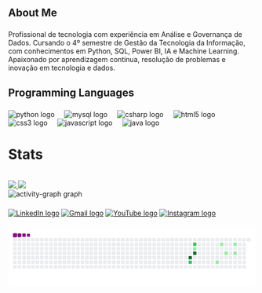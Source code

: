 <h2 align="left">About Me</h2>

###

<p align="left">Profissional de tecnologia com experiência em Análise e Governança de Dados. Cursando o 4º semestre de Gestão da Tecnologia da Informação, com conhecimentos em Python, SQL, Power BI, IA e Machine Learning. Apaixonado por aprendizagem contínua, resolução de problemas e inovação em tecnologia e dados.</p>

###

<h2 align="left">Programming Languages</h2>

###

<div align="left">
  <img src="https://cdn.jsdelivr.net/gh/devicons/devicon/icons/python/python-original.svg" height="40" alt="python logo"  />
  <img width="12" />
  <img src="https://cdn.jsdelivr.net/gh/devicons/devicon/icons/mysql/mysql-original.svg" height="40" alt="mysql logo"  />
  <img width="12" />
  <img src="https://cdn.jsdelivr.net/gh/devicons/devicon/icons/csharp/csharp-original.svg" height="40" alt="csharp logo"  />
  <img width="12" />
  <img src="https://cdn.jsdelivr.net/gh/devicons/devicon/icons/html5/html5-original.svg" height="40" alt="html5 logo"  />
  <img width="12" />
  <img src="https://cdn.jsdelivr.net/gh/devicons/devicon/icons/css3/css3-original.svg" height="40" alt="css3 logo"  />
  <img width="12" />
  <img src="https://cdn.jsdelivr.net/gh/devicons/devicon/icons/javascript/javascript-original.svg" height="40" alt="javascript logo"  />
  <img width="12" />
  <img src="https://cdn.jsdelivr.net/gh/devicons/devicon/icons/java/java-original.svg" height="40" alt="java logo"  />
</div>

<h1 align="left">Stats</h1>

<br clear="both">

<div align="left">
  <a href="https://github.com/p7gcomes">
    <img height="170em" src="https://github-readme-stats.vercel.app/api?username=p7gcomes&show_icons=true&theme=codeSTACKr&include_all_commits=true&count_private=true"/>
    <img height="170em" src="https://github-readme-stats.vercel.app/api/top-langs/?username=p7gcomes&layout=compact&langs_count=7&theme=codeSTACKr"/>
  </a>
  <br>
  <img src="https://github-readme-activity-graph.vercel.app/graph?username=p7gcomes&radius=16&theme=elegant&area=true&order=5" height="317" alt="activity-graph graph" />
</div>

###

<div align="left">
  
  <a href="https://www.linkedin.com/in/pedrogomesz" target="_blank"><img src="https://raw.githubusercontent.com/maurodesouza/profile-readme-generator/master/src/assets/icons/social/linkedin/default.svg" width="52" height="40" alt="LinkedIn logo" /></a>
  <a href="mailto:pedrosilvagomes3107@gmail.com"><img src="https://raw.githubusercontent.com/maurodesouza/profile-readme-generator/master/src/assets/icons/social/gmail/default.svg" width="52" height="40" alt="Gmail logo" /></a>
  <a href="https://www.youtube.com/@p7gomes_0" target="_blank"><img src="https://raw.githubusercontent.com/maurodesouza/profile-readme-generator/master/src/assets/icons/social/youtube/default.svg" width="52" height="40" alt="YouTube logo" /></a>
  <a href="https://www.instagram.com/p7gomes_" target="_blank"><img src="https://raw.githubusercontent.com/maurodesouza/profile-readme-generator/master/src/assets/icons/social/instagram/default.svg" width="52" height="40" alt="Instagram logo" /></a>

###
![snake gif](https://github.com/p7gcomes/p7gcomes/blob/output/github-contribution-grid-snake.gif)



  
  
